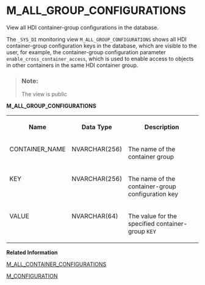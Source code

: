 <!-- loioe9ec687ab91243b8a0f0f52a16b49c2d -->

# M\_ALL\_GROUP\_CONFIGURATIONS

View all HDI container-group configurations in the database.



The `_SYS_DI` monitoring view `M_ALL_GROUP_CONFIGURATIONS` shows all HDI container-group configuration keys in the database, which are visible to the user, for example, the container-group configuration parameter `enable_cross_container_access`, which is used to enable access to objects in other containers in the same HDI container group.

> ### Note:  
> The view is public

**M\_ALL\_GROUP\_CONFIGURATIONS**


<table>
<tr>
<th valign="top">

Name

</th>
<th valign="top">

Data Type

</th>
<th valign="top">

Description

</th>
</tr>
<tr>
<td valign="top">

CONTAINER\_NAME

</td>
<td valign="top">

NVARCHAR\(256\)

</td>
<td valign="top">

The name of the container group

</td>
</tr>
<tr>
<td valign="top">

KEY

</td>
<td valign="top">

NVARCHAR\(256\)

</td>
<td valign="top">

The name of the container-group configuration key

</td>
</tr>
<tr>
<td valign="top">

VALUE

</td>
<td valign="top">

NVARCHAR\(64\)

</td>
<td valign="top">

The value for the specified container-group `KEY` 

</td>
</tr>
</table>

**Related Information**  


[M\_ALL\_CONTAINER\_CONFIGURATIONS](m-all-container-configurations-e68a6e7.md "View all HDI container configurations in the database.")

[M\_CONFIGURATION](../../20-HDI-Cloud-Content-Development/m-configuration-b2b6ed1.md "View information about the changes made to the configuration of an HDI container.")

